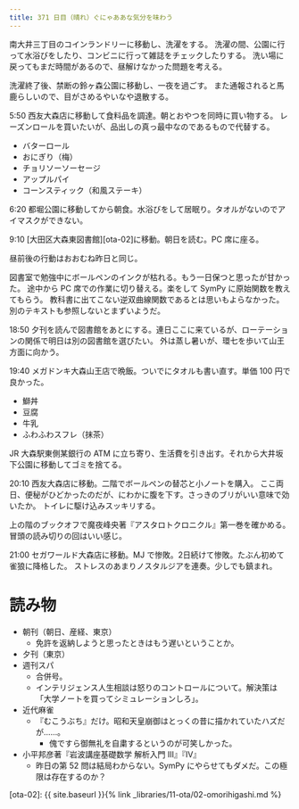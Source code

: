 ```yaml
---
title: 371 日目（晴れ）ぐにゃああな気分を味わう
---
```


南大井三丁目のコインランドリーに移動し、洗濯をする。
洗濯の間、公園に行って水浴びをしたり、コンビニに行って雑誌をチェックしたりする。
洗い場に戻ってもまだ時間があるので、昼解けなかった問題を考える。

洗濯終了後、禁断の鈴ヶ森公園に移動し、一夜を過ごす。
また通報されると馬鹿らしいので、目がさめるやいなや退散する。

5:50 西友大森店に移動して食料品を調達。朝とおやつを同時に買い物する。
レーズンロールを買いたいが、品出しの真っ最中なのであるもので代替する。
* バターロール
* おにぎり（梅）
* チョリソーソーセージ
* アップルパイ
* コーンスティック（和風ステーキ）

6:20 都堀公園に移動してから朝食。水浴びをして居眠り。タオルがないのでアイマスクができない。

9:10 [大田区大森東図書館][ota-02]に移動。朝日を読む。PC 席に座る。

昼前後の行動はおおむね昨日と同じ。

図書室で勉強中にボールペンのインクが枯れる。もう一日保つと思ったが甘かった。
途中から PC 席での作業に切り替える。楽をして SymPy に原始関数を教えてもらう。
教科書に出てこない逆双曲線関数であるとは思いもよらなかった。別のテキストも参照しないとまずいようだ。

18:50 夕刊を読んで図書館をあとにする。連日ここに来ているが、ローテーションの関係で明日は別の図書館を選びたい。
外は蒸し暑いが、環七を歩いて山王方面に向かう。

19:40 メガドンキ大森山王店で晩飯。ついでにタオルも書い直す。単価 100 円で良かった。
* 鰤丼
* 豆腐
* 牛乳
* ふわふわスフレ（抹茶）

JR 大森駅東側某銀行の ATM に立ち寄り、生活費を引き出す。それから大井坂下公園に移動してゴミを捨てる。

20:10 西友大森店に移動。二階でボールペンの替芯と小ノートを購入。
ここ両日、便秘がひどかったのだが、にわかに腹を下す。さっきのブリがいい意味で効いたか。
トイレに駆け込みスッキリする。

上の階のブックオフで魔夜峰央著『アスタロトクロニクル』第一巻を確かめる。冒頭の読み切りの回はいい感じ。

21:00 セガワールド大森店に移動。MJ で惨敗。2日続けて惨敗。たぶん初めて雀狼に降格した。
ストレスのあまりノスタルジアを連奏。少しでも鎮まれ。

# 読み物

* 朝刊（朝日、産経、東京）
  * 免許を返納しようと思ったときはもう遅いということか。
* 夕刊（東京）
* 週刊スパ
  * 合併号。
  * インテリジェンス人生相談は怒りのコントロールについて。解決策は「大学ノートを買ってシミュレーションしろ」。
* 近代麻雀
  * 『むこうぶち』だけ。昭和天皇崩御はとっくの昔に描かれていたハズだが……。
    * 傀ですら御無礼を自粛するというのが可笑しかった。
* 小平邦彦著『岩波講座基礎数学 解析入門 III』『IV』
  * 昨日の第 52 問は結局わからない。SymPy にやらせてもダメだ。この極限は存在するのか？

[ota-02]: {{ site.baseurl }}{% link _libraries/11-ota/02-omorihigashi.md %}
